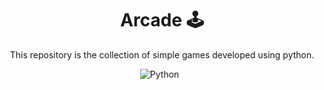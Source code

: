 <div align="center">
  
  # Arcade 🕹
  This repository is the collection of simple games developed using python.
  
  ![Python](https://img.shields.io/badge/Python-3670A0?style=flat&logo=python&logoColor=ffdd54)
  &nbsp;
</div>
